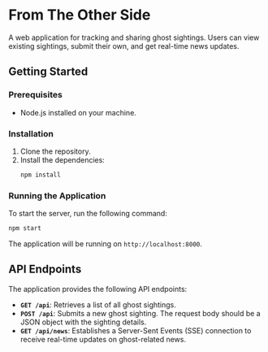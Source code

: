 # From The Other Side

A web application for tracking and sharing ghost sightings. Users can view existing sightings, submit their own, and get real-time news updates.

## Getting Started

### Prerequisites

*   Node.js installed on your machine.

### Installation

1.  Clone the repository.
2.  Install the dependencies:
    ```bash
    npm install
    ```

### Running the Application

To start the server, run the following command:

```bash
npm start
```

The application will be running on `http://localhost:8000`.

## API Endpoints

The application provides the following API endpoints:

*   **`GET /api`**: Retrieves a list of all ghost sightings.
*   **`POST /api`**: Submits a new ghost sighting. The request body should be a JSON object with the sighting details.
*   **`GET /api/news`**: Establishes a Server-Sent Events (SSE) connection to receive real-time updates on ghost-related news.
